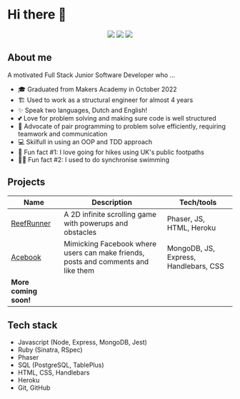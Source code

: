 # Hi there 👋

<div align="center">
  <a href="https://www.linkedin.com/in/naomi-schl%C3%B6sser-1a0861150/"><img src="https://img.shields.io/badge/LinkedIn-0077B5?style=for-the-badge&logo=linkedin&logoColor=white"></a>
    <a href="https://github.com/naomischlosser/CV/blob/main/CV-Naomi-Schlo%CC%88sser.pdf"><img src="https://img.shields.io/badge/PDF CV-97bcc8?style=for-the-badge&logo=cv&logoColor=white"></a>
    <a href="https://github.com/naomischlosser/CV"><img src="https://img.shields.io/badge/GithubCV-4B4B4B?style=for-the-badge&logo=github&logoColor=white"></a>
</div>

## About me
A motivated Full Stack Junior Software Developer who ...

- 🎓 Graduated from Makers Academy in October 2022
- 🏗️ Used to work as a structural engineer for almost 4 years
- ✨ Speak two languages, Dutch and English!
- 💕 Love for problem solving and making sure code is well structured
- 👥 Advocate of pair programming to problem solve efficiently, requiring teamwork and communication
- 💻 Skilfull in using an OOP and TDD approach
- 🌳 Fun fact #1: I love going for hikes using UK's public footpaths
- 🏊‍♀️ Fun fact #2: I used to do synchronise swimming

## Projects

| Name                                                                 | Description       | Tech/tools                            |
| -------------------------------------------------------------------- | ----------------- | ------------------------------------- |
| [ReefRunner](https://github.com/naomischlosser/team-sea-urchins)     | A 2D infinite scrolling game with powerups and obstacles | Phaser, JS, HTML, Heroku              |
| [Acebook](https://github.com/naomischlosser/acebook-node-slugs)      | Mimicking Facebook where users can make friends, posts and comments and like them | MongoDB, JS, Express, Handlebars, CSS |
| **More coming soon!**                                                |                   |                                       |

## Tech stack
- Javascript (Node, Express, MongoDB, Jest)
- Ruby (Sinatra, RSpec)
- Phaser
- SQL (PostgreSQL, TablePlus)
- HTML, CSS, Handlebars
- Heroku
- Git, GitHub
